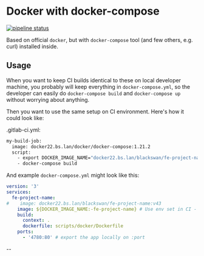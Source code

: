 # Docker with docker-compose
[![pipeline status](https://gitlab.bsapps.net/docker/docker-compose/badges/master/pipeline.svg)](https://gitlab.bsapps.net/docker/docker-compose/commits/master)

Based on official `docker`, but with `docker-compose` tool (and few others, e.g. curl) installed inside.

## Usage

When you want to keep CI builds identical to these on local developer machine, you probably will keep everything in `docker-compose.yml`, so the developer can easily do `docker-compose build` and `docker-compose up` without worrying about anything.

Then you want to use the same setup on CI environment. Here's how it could look like:

.gitlab-ci.yml:
```bash
my-build-job:
  image: docker22.bs.lan/docker/docker-compose:1.21.2
  script:
    - export DOCKER_IMAGE_NAME="docker22.bs.lan/blackswan/fe-project-name:v${CI_PIPELINE_ID}"
    - docker-compose build
```

And example `docker-compose.yml` might look like this:
```yaml
version: '3'
services:
  fe-project-name:
#    image: docker22.bs.lan/blackswan/fe-project-name:v43
    image: ${DOCKER_IMAGE_NAME:-fe-project-name} # Use env set in CI - or fallback to default
    build:
      context: .
      dockerfile: scripts/docker/Dockerfile
    ports:
      - '4780:80' # export the app locally on :port
```

--

